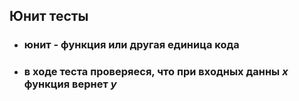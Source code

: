 ## Юнит тесты
* ### юнит - функция или другая единица кода
* ### в ходе теста проверяеся, что при входных данны *x* функция вернет *y*

